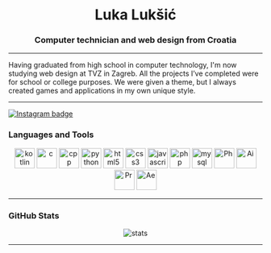 <h1 align="center">Luka Lukšić</h1>
<h3 align="center">Computer technician and web design from Croatia</h3>

---

Having graduated from high school in computer technology, I'm now studying web design at TVZ in Zagreb.
All the projects I’ve completed were for school or college purposes. We were given a theme, but I always created games and applications in my own unique style.

---
<p align="left">
  
<a href="https://www.instagram.com/luksic69" target="_blank">
  <img src="https://img.shields.io/badge/Instagram-Follow-blueviolet?logo=instagram&style=for-the-badge" alt="Instagram badge" />
</a>


</p>
  
### Languages and Tools

<p align="center">

  <img src="https://cdn.jsdelivr.net/gh/devicons/devicon/icons/kotlin/kotlin-original.svg" alt="kotlin" width="40" height="40"/>
  <img src="https://cdn.jsdelivr.net/gh/devicons/devicon/icons/c/c-original.svg" alt="c" width="40" height="40"/>
  <img src="https://cdn.jsdelivr.net/gh/devicons/devicon/icons/cplusplus/cplusplus-original.svg" alt="cpp" width="40" height="40"/>
  <img src="https://cdn.jsdelivr.net/gh/devicons/devicon/icons/python/python-original.svg" alt="python" width="40" height="40"/>
  <img src="https://cdn.jsdelivr.net/gh/devicons/devicon/icons/html5/html5-original.svg" alt="html5" width="40" height="40"/>
  <img src="https://cdn.jsdelivr.net/gh/devicons/devicon/icons/css3/css3-original.svg" alt="css3" width="40" height="40"/>
  <img src="https://cdn.jsdelivr.net/gh/devicons/devicon/icons/javascript/javascript-original.svg" alt="javascript" width="40" height="40"/>
  <img src="https://cdn.jsdelivr.net/gh/devicons/devicon/icons/php/php-original.svg" alt="php" width="40" height="40"/>
  <img src="https://cdn.jsdelivr.net/gh/devicons/devicon/icons/mysql/mysql-original.svg" alt="mysql" width="40" height="40"/>
  <img src="https://cdn.jsdelivr.net/gh/devicons/devicon/icons/photoshop/photoshop-original.svg" alt="Ph" width="40" height="40"/>
  <img src="https://cdn.jsdelivr.net/gh/devicons/devicon/icons/illustrator/illustrator-original.svg" alt="Ai" width="40" height="40"/>
  <img src="https://cdn.jsdelivr.net/gh/devicons/devicon/icons/premierepro/premierepro-original.svg" alt="Pr" width="40" height="40"/>
  <img src="https://cdn.jsdelivr.net/gh/devicons/devicon/icons/aftereffects/aftereffects-original.svg" alt="Ae" width="40" height="40"/>


  
</p>

---

### GitHub Stats

<p align="center">
  <img src="https://github-readme-stats.vercel.app/api?username=Luksaaa&show_icons=true&theme=radical" alt="stats" />
</p>


---

